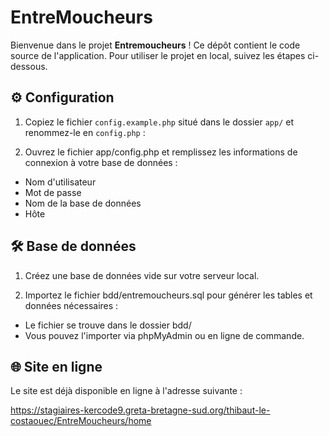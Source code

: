 # EntreMoucheurs

Bienvenue dans le projet **Entremoucheurs** ! Ce dépôt contient le code source de l'application. Pour utiliser le projet en local, suivez les étapes ci-dessous.

## ⚙️ Configuration

1. Copiez le fichier `config.example.php` situé dans le dossier `app/` et renommez-le en `config.php` :

2. Ouvrez le fichier app/config.php et remplissez les informations de connexion à votre base de données :

- Nom d'utilisateur
- Mot de passe
- Nom de la base de données
- Hôte

## 🛠️ Base de données

1. Créez une base de données vide sur votre serveur local.

2. Importez le fichier bdd/entremoucheurs.sql pour générer les tables et données nécessaires :

- Le fichier se trouve dans le dossier bdd/
- Vous pouvez l'importer via phpMyAdmin ou en ligne de commande.

## 🌐 Site en ligne

Le site est déjà disponible en ligne à l'adresse suivante :

https://stagiaires-kercode9.greta-bretagne-sud.org/thibaut-le-costaouec/EntreMoucheurs/home